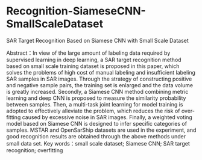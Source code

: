 # Recognition-SiameseCNN-SmallScaleDataset
SAR Target Recognition Based on Siamese CNN with Small Scale Dataset

 Abstract：In view of the large amount of labeling data required by supervised learning in deep learning, a SAR target recognition method based on small scale training dataset is proposed in this paper, which solves the problems of high cost of manual labeling and insufficient labeling SAR samples in SAR images. Through the strategy of constructing positive and negative sample pairs, the training set is enlarged and the data volume is greatly increased. Secondly, a Siamese CNN method combining metric learning and deep CNN is proposed to measure the similarity probability between samples. Then, a multi-task joint learning for model training is adopted to effectively alleviate the problem, which reduces the risk of over-fitting caused by excessive noise in SAR images. Finally, a weighted voting model based on Siamese CNN is designed to infer specific categories of samples. MSTAR and OpenSarShip datasets are used in the experiment, and good recognition results are obtained through the above methods under small data set.
 Key words：small scale dataset; Siamese CNN; SAR target recognition; overfitting
